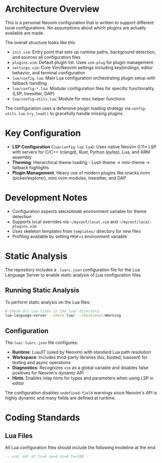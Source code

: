# Architecture Overview

This is a personal Neovim configuration that is written to support different local configurations.
No assumptions about which plugins are actually available are made.

The overall structure looks like this

- `init.vim`: Entry point that sets up runtime paths, background detection, and sources all configuration files
- `plugins.vim`: Default plugin list. Uses `vim-plug` for plugin management.
- `settings.vim`: Core Vim/Neovim settings including keybindings, editor behavior, and terminal
  configuration
- `lua/config.lua`: Main Lua configuration orchestrating plugin setup with fallback handling
- `lua/config-*.lua`: Modular configuration files for specific functionality (LSP, treesitter, DAP)
- `lua/config-utils.lua`: Module for misc helper functions

The configuration uses a defensive plugin loading strategy via `config-utils.lua:try_load()` to
gracefully handle missing plugins.

# Key Configuration

- **LSP Configuration** (`lua/config-lsp.lua`): Uses native Neovim 0.11+ LSP with servers for C/C++
  (clangd), Rust, Python (pylsp), Lua, and ARM assembly
- **Theming**: Hierarchical theme loading - Lush theme → mini-theme → fallback highlights
- **Plugin Management**: Heavy use of modern plugins like snacks.nvim (picker/explorer), mini.nvim
  modules, treesitter, and DAP

# Development Notes

- Configuration expects `$BACKGROUND` environment variable for theme detection
- Supports local overrides via `~/myconf/local.vim` and `~/myconf/local-plugins.vim`
- Uses skeleton templates from `templates/` directory for new files
- Profiling available by setting `PROF=1` environment variable

# Static Analysis

The repository includes a `.luarc.json` configuration file for the Lua Language Server to enable
static analysis of Lua configuration files.

## Running Static Analysis

To perform static analysis on the Lua files:

```bash
# Check all Lua files in the lua/ directory
lua-language-server --check lua/ --checklevel=Warning
```

## Configuration

The `lua/.luarc.json` file configures:
- **Runtime**: LuaJIT (used by Neovim) with standard Lua path resolution
- **Workspace**: Includes third-party libraries (luv, busted, luassert) for testing and async operations
- **Diagnostics**: Recognizes `vim` as a global variable and disables false positives for Neovim's dynamic API
- **Hints**: Enables inlay hints for types and parameters when using LSP in editor

The configuration disables `undefined-field` warnings since Neovim's API is highly dynamic and many
fields are defined at runtime.

# Coding Standards

## Lua Files
All Lua configuration files should include the following modeline at the end:
```lua
-- vim: set et ts=4 sw=4 ss=4 tw=100 :
```

<!-- vim: set et ts=4 sw=4 ss=4 tw=100 : -->
